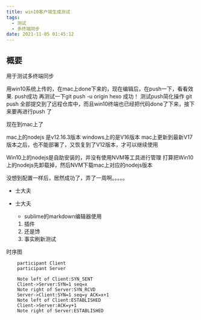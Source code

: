 ```yaml
---
title: win10客户端生成测试
tags:
  - 测试
  - 多终端同步
date: 2021-11-05 01:45:12
---
```

## 概要
用于测试多终端同步

用win10系统上传的，在mac上done下来的，现在编辑后，在push一下，看看效果.
push成功  再测试一下git push -u origin hexo    成功！
测试push简化操作   git push 
全部提交到了远程仓库中，而且win10终端也已经把代码done了下来，接下来要再进行push 了

现在到mac上了

mac上的nodejs 是v12.16.3版本
windows上的是V16版本
mac上更新到最新V17版本之后，也不能部署了，又恢复到了V12版本，才可以继续使用

Win10上的nodejs是自助安装的，并没有使用NVM等工具进行管理
打算把Win10上的nodejs先卸载掉，然后NVM下载mac上对应的nodejs版本

没想到配置一样后，居然成功了，弄了一周啊。。。。。

* 士大夫

* 士大夫
	- sublime的markdown编辑器使用
	1. 插件
	2. 还是馋
	3. 事实刷新测试

时序图

```sequence
	participant Client
	participant Server

	Note left of Client:SYN_SENT
	Client->Server:SYN=1 seq=x
	Note right of Server:SYN_RCVD
	Server->Client:SYN=1 seq=y ACK=x+1
	Note left of Client:ESTABLISHED
	Client->Server:ACK=y+1
	Note right of Server:ESTABLISHED
```



